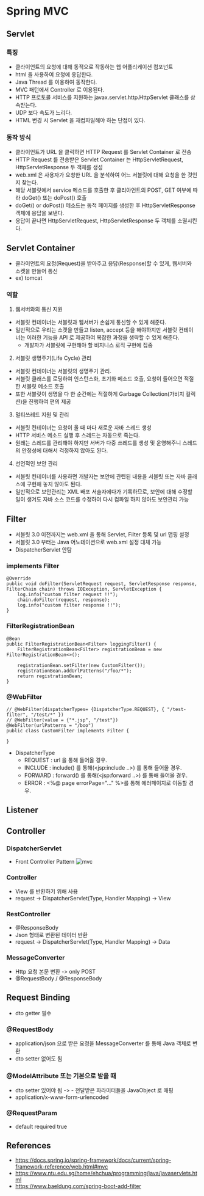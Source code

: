 # Spring MVC

## Servlet
### 특징
- 클라이언트의 요청에 대해 동적으로 작동하는 웹 어플리케이션 컴포넌트
- html 을 사용하여 요청에 응답한다.
- Java Thread 를 이용하여 동작한다.
- MVC 패턴에서 Controller 로 이용된다.
- HTTP 프로토콜 서비스를 지원하는 javax.servlet.http.HttpServlet 클래스를 상속받는다. 
- UDP 보다 속도가 느리다.
- HTML 변경 시 Servlet 을 재컴파일해야 하는 단점이 있다.

### 동작 방식
- 클라이언트가 URL 을 클릭하면 HTTP Request 를 Servlet Container 로 전송
- HTTP Request 를 전송받은 Servlet Container 는 HttpServletRequest, HttpServletResponse 두 객체를 생성
- web.xml 은 사용자가 요청한 URL 을 분석하여 어느 서블릿에 대해 요청을 한 것인지 찾는다.
- 해당 서블릿에서 service 메소드를 호출한 후 클리아언트의 POST, GET 여부에 따라 doGet() 또는 doPost() 호출
- doGet() or doPost() 메소드는 동적 페이지를 생성한 후 HttpServletResponse 객체에 응답을 보낸다.
- 응답이 끝나면 HttpServletRequest, HttpServletResponse 두 객체를 소멸시킨다.

## Servlet Container
- 클라이언트의 요청(Request)을 받아주고 응답(Response)할 수 있게, 웹서버와 소켓을 만들어 통신
- ex) tomcat

### 역할
1. 웹서버와의 통신 지원
- 서블릿 컨테이너는 서블릿과 웹서버가 손쉽게 통신할 수 있게 해준다. 
- 일반적으로 우리는 소켓을 만들고 listen, accept 등을 해야하지만 서블릿 컨테이너는 이러한 기능을 API 로 제공하여 복잡한 과정을 생략할 수 있게 해준다.
    - 개발자가 서블릿에 구현해야 할 비지니스 로직 구현에 집중

2. 서블릿 생명주기(Life Cycle) 관리 
- 서블릿 컨테이너는 서블릿의 생명주기 관리. 
- 서블릿 클래스를 로딩하여 인스턴스화, 초기화 메소드 호출, 요청이 들어오면 적절한 서블릿 메소드 호출 
- 또한 서블릿이 생명을 다 한 순간에는 적절하게 Garbage Collection(가비지 컬렉션)을 진행하여 편의 제공

3. 멀티쓰레드 지원 및 관리 
- 서블릿 컨테이너는 요청이 올 때 마다 새로운 자바 스레드 생성
- HTTP 서비스 메소드 실행 후 스레드는 자동으로 죽는다. 
- 원래는 스레드를 관리해야 하지만 서버가 다중 쓰레드를 생성 및 운영해주니 스레드의 안정성에 대해서 걱정하지 않아도 된다.

4. 선언적인 보안 관리 
- 서블릿 컨테이너를 사용하면 개발자는 보안에 관련된 내용을 서블릿 또는 자바 클래스에 구현해 놓지 않아도 된다.
- 일반적으로 보안관리는 XML 배포 서술자에다가 기록하므로, 보안에 대해 수정할 일이 생겨도 자바 소스 코드를 수정하여 다시 컴파일 하지 않아도 보안관리 가능

## Filter
- 서블릿 3.0 이전까지는 web.xml 을 통해 Servlet, Filter 등록 및 url 맵핑 설정 
- 서블릿 3.0 부터는 Java 어노테이션으로 web.xml 설정 대체 가능
- DispatcherServlet 안탐

### implements Filter
```
@Override
public void doFilter(ServletRequest request, ServletResponse response, FilterChain chain) throws IOException, ServletException {
    log.info("custom filter request !!");
    chain.doFilter(request, response);
    log.info("custom filter response !!");
}
```

### FilterRegistrationBean
```
@Bean
public FilterRegistrationBean<Filter> loggingFilter() {
    FilterRegistrationBean<Filter> registrationBean = new FilterRegistrationBean<>();

    registrationBean.setFilter(new CustomFilter());
    registrationBean.addUrlPatterns("/foo/*");
    return registrationBean;
}
```

### @WebFilter
```
// @WebFilter(dispatcherTypes= {DispatcherType.REQUEST}, { "/test-filter", "/test/*" })
// @WebFilter(value = {"*.jsp", "/test"})
@WebFilter(urlPatterns = "/boo")
public class CustomFilter implements Filter {

}
```

- DispatcherType
    - REQUEST : url 을 통해 들어올 경우.
    - INCLUDE : include() 를 통해(<jsp:include ..>) 를 통해 들어올 경우.
    - FORWARD : forward() 를 통해(<jsp:forward ..>) 를 통해 들어올 경우.
    - ERROR : <%@ page errorPage="..." %>를 통해 에러페이지로 이동할 경우.

## Listener

## Controller

### DispatcherServlet
- Front Controller Pattern
![mvc](https://docs.spring.io/spring-framework/docs/3.2.x/spring-framework-reference/html/images/mvc.png)

### Controller
- View 를 반환하기 위해 사용
- request -> DispatcherServlet(Type, Handler Mapping) -> View

### RestController 
- @ResponseBody 
- Json 형태로 변환된 데이터 반환
- request -> DispatcherServlet(Type, Handler Mapping) -> Data

### MessageConverter
- Http 요청 본문 변환 -> only POST
- @RequestBody / @ResponseBody

## Request Binding
- dto getter 필수
### @RequestBody
- application/json 으로 받은 요청을 MessageConverter 를 통해 Java 객체로 변환
- dto setter 없어도 됨
### @ModelAttribute 또는 기본으로 받을 때
- dto setter 있어야 됨 -> - 전달받은 파라미터들을 JavaObject 로 매핑
- application/x-www-form-urlencoded
### @RequestParam
- default required true


## References
- https://docs.spring.io/spring-framework/docs/current/spring-framework-reference/web.html#mvc
- https://www.ntu.edu.sg/home/ehchua/programming/java/javaservlets.html
- https://www.baeldung.com/spring-boot-add-filter
